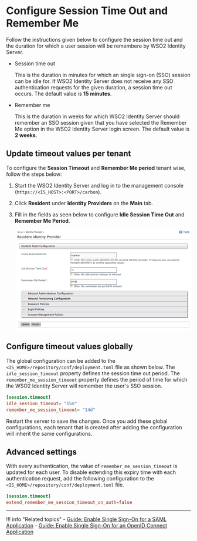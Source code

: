 # Configure Session Time Out and Remember Me

Follow the instructions given below to configure the session time out and the duration for which a user session will be remembere by WSO2 Identity Server.

- Session time out

    This is the duration in minutes for which an single sign-on (SSO) session can be idle for. If WSO2 Identity Server does not receive any SSO authentication requests for the given duration, a session time out occurs. The default value is **15 minutes**.

- Remember me

    This is the duration in weeks for which WSO2 Identity Server should remember an SSO session given that you have selected the Remember Me option in the WSO2 Identity Server login screen. The default value is **2 weeks**.

## Update timeout values per tenant

To configure the **Session Timeout** and **Remember Me period**  tenant wise, follow the steps below:

1. Start the WSO2 Identity Server and log in to the management console (`https://<IS_HOST>:<PORT>/carbon`).

2. Click **Resident** under **Identity Providers** on the **Main** tab.

3. Fill in the fields as seen below to configure **Idle Session Time Out**
    and **Remember Me Period**.  

    ![session-time-out](../../assets/img/guides/session-time-out-config.png)

## Configure timeout values globally

The global configuration can be added to the
`<IS_HOME>/repository/conf/deployment.toml` file as shown below. The `idle_session_timeout` property defines the session time out period. The `remember_me_session_timeout` property defines the period of time for which the WSO2 Identity Server will remember the user's SSO session.

```toml
[session.timeout]
idle_session_timeout= "15m"
remember_me_session_timeout= "14d"
```

Restart the server to save the changes. Once you add these global configurations, each tenant that is created after adding the configuration will inherit the same configurations.

## Advanced settings

With every authentication, the value of `remember_me_session_timeout` is updated for each user. To disable extending this expiry time with each authentication request, add the following configuration to the `<IS_HOME>/repository/conf/deployment.toml` file.

```toml
[session.timeout]
extend_remember_me_session_timeout_on_auth=false
```

---

!!! info "Related topics"
    - [Guide: Enable Single Sign-On for a SAML Application](../sso-for-saml)
    - [Guide: Enable Single Sign-On for an OpenID Connect Application](../sso-for-oidc)
